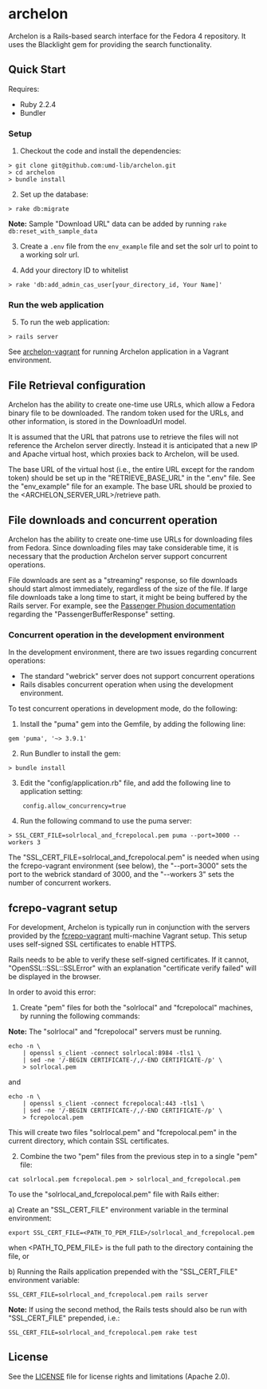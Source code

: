 # archelon

Archelon is a Rails-based search interface for the Fedora 4 repository. It uses the Blacklight gem for providing the search functionality.

## Quick Start

Requires:

* Ruby 2.2.4
* Bundler

### Setup

1) Checkout the code and install the dependencies:

```
> git clone git@github.com:umd-lib/archelon.git
> cd archelon
> bundle install
```

2) Set up the database:

```
> rake db:migrate
```
**Note:** Sample "Download URL" data can be added by running ```rake db:reset_with_sample_data```

3) Create a `.env` file from the `env_example` file and set the solr url to point to a working solr url.

4) Add your directory ID to whitelist

```
> rake 'db:add_admin_cas_user[your_directory_id, Your Name]'
```

### Run the web application

5) To run the web application:

```
> rails server
```

See [archelon-vagrant] for running Archelon application in a Vagrant environment.

## File Retrieval configuration

Archelon has the ability to create one-time use URLs, which allow a Fedora binary file to be downloaded. The random token used for the URLs, and other information, is stored in the DownloadUrl model.

It is assumed that the URL that patrons use to retrieve the files will not reference the Archelon server directly. Instead it is anticipated that a new IP and Apache virtual host, which proxies back to Archelon, will be used.

The base URL of the virtual host (i.e., the entire URL except for the random token) should be set up in the "RETRIEVE_BASE_URL" in the ".env" file. See the "env_example" file for an example. The base URL should be proxied to the \<ARCHELON_SERVER_URL>/retrieve path.
 

## File downloads and concurrent operation

Archelon has the ability to create one-time use URLs for downloading files from Fedora. Since downloading files may take considerable time, it is necessary that the production Archelon server support concurrent operations.

File downloads are sent as a "streaming" response, so file downloads should start almost immediately, regardless of the size of the file. If large file downloads take a long time to start, it might be being buffered by the Rails server. For example, see the [Passenger Phusion documentation](passenger-phusion) regarding the "PassengerBufferResponse" setting.

### Concurrent operation in the development environment

In the development environment, there are two issues regarding concurrent operations:

 * The standard "webrick" server does not support concurrent operations
 * Rails disables concurrent operation when using the development environment.

To test concurrent operations in development mode, do the following:

1) Install the "puma" gem into the Gemfile, by adding the following line:

```
gem 'puma', '~> 3.9.1'
```

2) Run Bundler to install the gem:

```
> bundle install
```

3) Edit the "config/application.rb" file, and add the following line to application setting:

```
    config.allow_concurrency=true
```

4) Run the following command to use the puma server:

```
> SSL_CERT_FILE=solrlocal_and_fcrepolocal.pem puma --port=3000 --workers 3
```

The "SSL_CERT_FILE=solrlocal_and_fcrepolocal.pem" is needed when using the fcrepo-vagrant environment (see below), the "--port=3000" sets the port to the webrick standard of 3000, and the "--workers 3" sets the number of concurrent workers.

## fcrepo-vagrant setup

For development, Archelon is typically run in conjunction with the servers provided by the [fcrepo-vagrant] multi-machine Vagrant setup. This setup uses self-signed SSL certificates to enable HTTPS.

Rails needs to be able to verify these self-signed certificates. If it cannot, "OpenSSL::SSL::SSLError" with an explanation "certificate verify failed" will be displayed in the browser.

In order to avoid this error:

1) Create "pem" files for both the "solrlocal" and "fcrepolocal" machines, by running the following commands:

**Note:** The "solrlocal" and "fcrepolocal" servers must be running.

```
echo -n \
    | openssl s_client -connect solrlocal:8984 -tls1 \
    | sed -ne '/-BEGIN CERTIFICATE-/,/-END CERTIFICATE-/p' \
    > solrlocal.pem
```
and

```
echo -n \
    | openssl s_client -connect fcrepolocal:443 -tls1 \
    | sed -ne '/-BEGIN CERTIFICATE-/,/-END CERTIFICATE-/p' \
    > fcrepolocal.pem
```

This will create two files "solrlocal.pem" and "fcrepolocal.pem" in the current directory, which contain SSL certificates.

2) Combine the two "pem" files from the previous step in to a single "pem" file:

```
cat solrlocal.pem fcrepolocal.pem > solrlocal_and_fcrepolocal.pem
```

To use the "solrlocal_and_fcrepolocal.pem" file with Rails either:

a) Create an "SSL_CERT_FILE" environment variable in the terminal environment:

```
export SSL_CERT_FILE=<PATH_TO_PEM_FILE>/solrlocal_and_fcrepolocal.pem
```
when \<PATH_TO_PEM_FILE> is the full path to the directory containing the file, or

b) Running the Rails application prepended with the "SSL_CERT_FILE" environment variable:

```
SSL_CERT_FILE=solrlocal_and_fcrepolocal.pem rails server
```
**Note:** If using the second method, the Rails tests should also be run with "SSL_CERT_FILE" prepended, i.e.:

```
SSL_CERT_FILE=solrlocal_and_fcrepolocal.pem rake test
```

## License

See the [LICENSE](LICENSE.md) file for license rights and limitations (Apache 2.0).

[archelon-vagrant]: https://github.com/umd-lib/archelon-vagrant
[fcrepo-vagrant]: https://github.com/umd-lib/fcrepo-vagrant
[passenger-phusion]: https://www.phusionpassenger.com/library/config/apache/reference/#passengerbufferresponse